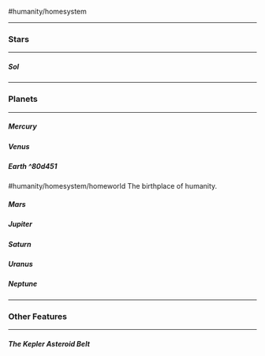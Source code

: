 #humanity/homesystem

----
### Stars
----
##### Sol
----
### Planets
----
##### Mercury
##### Venus
##### Earth ^80d451
#humanity/homesystem/homeworld
The birthplace of humanity.
##### Mars
##### Jupiter
##### Saturn
##### Uranus
##### Neptune
----
### Other Features
----
##### The Kepler Asteroid Belt